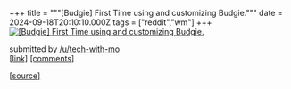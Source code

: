 +++
title = """[Budgie] First Time using and customizing Budgie."""
date = 2024-09-18T20:10:10.000Z
tags = ["reddit","wm"]
+++
[![[Budgie] First Time using and customizing Budgie.](https://preview.redd.it/o7koy94hkmpd1.png?width=640&crop=smart&auto=webp&s=9476de426a4ed201657220da34e294ca55867ae5 "[Budgie] First Time using and customizing Budgie.")](https://www.reddit.com/r/unixporn/comments/1fk2c14/budgie_first_time_using_and_customizing_budgie/)

submitted by [/u/tech-with-mo](https://www.reddit.com/user/tech-with-mo)  
[\[link\]](https://i.redd.it/o7koy94hkmpd1.png) [\[comments\]](https://www.reddit.com/r/unixporn/comments/1fk2c14/budgie_first_time_using_and_customizing_budgie/)

[[source]](https://www.reddit.com/r/unixporn/comments/1fk2c14/budgie_first_time_using_and_customizing_budgie/)
